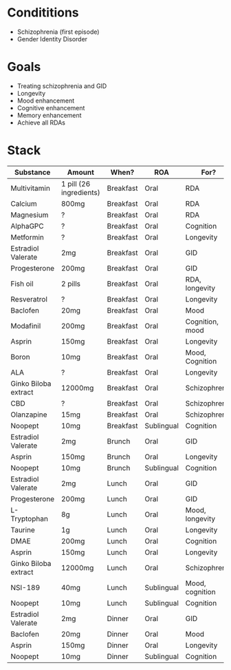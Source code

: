# Condititions
- Schizophrenia (first episode)
- Gender Identity Disorder

# Goals
- Treating schizophrenia and GID
- Longevity
- Mood enhancement
- Cognitive enhancement
- Memory enhancement
- Achieve all RDAs

# Stack
| Substance            | Amount                  | When?     | ROA        | For?            |
| -------------------- | ----------------------- | --------- | ---------- | --------------- |
| Multivitamin         | 1 pill (26 ingredients) | Breakfast | Oral       | RDA             |
| Calcium              | 800mg                   | Breakfast | Oral       | RDA             |
| Magnesium            | ?                       | Breakfast | Oral       | RDA             |
| AlphaGPC             | ?                       | Breakfast | Oral       | Cognition       |
| Metformin            | ?                       | Breakfast | Oral       | Longevity       |
| Estradiol Valerate   | 2mg                     | Breakfast | Oral       | GID             |
| Progesterone         | 200mg                   | Breakfast | Oral       | GID             |
| Fish oil             | 2 pills                 | Breakfast | Oral       | RDA, longevity  |
| Resveratrol          | ?                       | Breakfast | Oral       | Longevity       |
| Baclofen             | 20mg                    | Breakfast | Oral       | Mood            |
| Modafinil            | 200mg                   | Breakfast | Oral       | Cognition, mood |
| Asprin               | 150mg                   | Breakfast | Oral       | Longevity       |
| Boron                | 10mg                    | Breakfast | Oral       | Mood, Cognition |
| ALA                  | ?                       | Breakfast | Oral       | Longevity       |
| Ginko Biloba extract | 12000mg                 | Breakfast | Oral       | Schizophrenia   |
| CBD                  | ?                       | Breakfast | Oral       | Schizophrenia   |
| Olanzapine           | 15mg                    | Breakfast | Oral       | Schizophrenia   |
| Noopept              | 10mg                    | Breakfast | Sublingual | Cognition       |
| Estradiol Valerate   | 2mg                     | Brunch    | Oral       | GID             |
| Asprin               | 150mg                   | Brunch    | Oral       | Longevity       |
| Noopept              | 10mg                    | Brunch    | Sublingual | Cognition       |
| Estradiol Valerate   | 2mg                     | Lunch     | Oral       | GID             |
| Progesterone         | 200mg                   | Lunch     | Oral       | GID             |
| L-Tryptophan         | 8g                      | Lunch     | Oral       | Mood, longevity |
| Taurine              | 1g                      | Lunch     | Oral       | Longevity       |
| DMAE                 | 200mg                   | Lunch     | Oral       | Cognition       |
| Asprin               | 150mg                   | Lunch     | Oral       | Longevity       |
| Ginko Biloba extract | 12000mg                 | Lunch     | Oral       | Schizophrenia   |
| NSI-189              | 40mg                    | Lunch     | Sublingual | Mood, cognition |
| Noopept              | 10mg                    | Lunch     | Sublingual | Cognition       |
| Estradiol Valerate   | 2mg                     | Dinner    | Oral       | GID             |
| Baclofen             | 20mg                    | Dinner    | Oral       | Mood            |
| Asprin               | 150mg                   | Dinner    | Oral       | Longevity       |
| Noopept              | 10mg                    | Dinner    | Sublingual | Cognition       |
